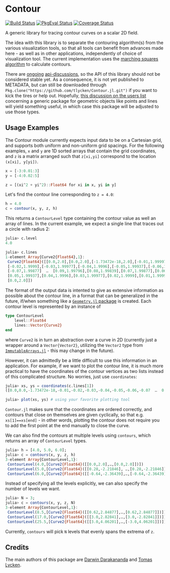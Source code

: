 # Contour

[![Build Status](https://travis-ci.org/tlycken/Contour.jl.svg?branch=master)](https://travis-ci.org/tlycken/Contour.jl)
[![PkgEval Status](http://pkg.julialang.org/badges/Contour_release.svg)](http://pkg.julialang.org/?pkg=Contour&ver=release)
[![Coverage Status](https://img.shields.io/coveralls/tlycken/Contour.jl.svg?branch=master)](https://coveralls.io/r/tlycken/Contour.jl)

A generic library for tracing contour curves on a scalar 2D field.

The idea with this library is to separate the contouring algorithm(s) from the various visualization tools, so that all tools can benefit from advances made here - as well as in other applications, independently of choice of visualization tool. The current implementation uses the [marching squares algorithm](http://en.wikipedia.org/wiki/Marching_squares) to calculate contours.

There are [ongoing](https://github.com/tlycken/Contour.jl/issues/1) [api-discussions](https://github.com/tlycken/Contour.jl/issues/2), so the API of this library should not be considered stable yet. As a consequence, it is not yet published to METADATA, but can still be downloaded through `Pkg.clone("https://github.com/tlycken/Contour.jl.git")` if you want to kick the tires or help out. Hopefully, [this discussion on the users list](https://groups.google.com/forum/?fromgroups=#!topic/julia-dev/fqwnyOojRdg) concerning a generic package for geometric objects like points and lines will yield something useful, in which case this package will be adjusted to use those types.

## Usage Examples

The Contour module currently expects input data to be on a Cartesian grid,
and supports both uniform and non-uniform grid spacings.  For the following
examples, `x` and `y` are 1D sorted arrays that contain the grid coordinates,
and `z` is a matrix arranged such that `z[xi,yi]` correspond to the location
`(x[xi], y[yi])`.


```julia
x = [-3:0.01:3]
y = [-4:0.02:5]

z = [(xi^2 + yi^2)::Float64 for xi in x, yi in y]
```

Let's find the contour line corresponding to `z = 4.0`:

```julia
h = 4.0
c = contour(x, y, z, h)
```

This returns a `ContourLevel` type containing the contour value as well
an array of lines.  In the current example, we expect a single line that
traces out a circle with radius 2:

```julia
julia> c.level
4.0

julia> c.lines
1-element Array{Curve2{Float64},1}:
 Curve2{Float64}([[0.0,2.0],[0.0,2.0],[-1.73472e-18,2.0],[-0.01,1.99997],
 [-0.02,1.9999],[-0.03,1.99977],[-0.04,1.9996],[-0.05,1.99937],[-0.06,1.9991],
 [-0.07,1.99877]  …  [0.09,1.99796],[0.08,1.99839],[0.07,1.99877],[0.06,1.9991],
 [0.05,1.99937],[0.04,1.9996],[0.03,1.99977],[0.02,1.9999],[0.01,1.99997],
 [0.0,2.0]])
 ```
 
The format of the output data is intented to give as extensive information as possible about the contour line, in a format that can be generalized in the future, if/when something like a [`Geometry.jl` package](https://groups.google.com/forum/#!topic/julia-dev/vZpZ8NBX_z8) is created. Each contour level is represented by an instance of

```julia
type ContourLevel
    level::Float64
    lines::Vector{Curve2}
end
```

where `Curve2` is in turn an abstraction over a curve in 2D (currently just a wrapper around a `Vector{Vector2}`, utilizing the `Vector2` type from [`ImmutableArrays.jl`](https://github.com/twadleigh/ImmutableArrays.jl) - this may change in the future).

However, it can admittedly be a little difficult to use this information in an application. For example, if we want to plot the contour line, it is much more practical to have the coordinates of the contour vertices as two lists instead of this complicated structure. No worries, just use `coordinates`:

```julia
julia> xs, ys = coordinates(c.lines[1])
([0.0,0.0,-1.73472e-18,-0.01,-0.02,-0.03,-0.04,-0.05,-0.06,-0.07  …  0.09,0.08,0.07,0.06,0.05,0.04,0.03,0.02,0.01,0.0],[2.0,2.0,2.0,1.99997,1.9999,1.99977,1.9996,1.99937,1.9991,1.99877  …  1.99796,1.99839,1.99877,1.9991,1.99937,1.9996,1.99977,1.9999,1.99997,2.0])

julia> plot(xs, ys) # using your favorite plotting tool
```

`Contour.jl` makes sure that the coordinates are ordered correctly, and contours that close on themselves are given cyclically, so that e.g. `xs[1]==xs[end]` - in other words, plotting the contour does not require you to add the first point at the end manually to close the curve.

We can also find the contours at multiple levels using `contours`, 
which returns an array of `ContourLevel` types. 

```julia
julia> h = [4.0, 5.0, 6.0];
julia> c = contours(x, y, z, h)
3-element Array{ContourLevel,1}:
 ContourLevel(4.0,[Curve2{Float64}([[0.0,2.0],…,[0.0,2.0]])])
 ContourLevel(5.0,[Curve2{Float64}([[0.28,-2.21846], …,[0.28,-2.21846]])])
 ContourLevel(6.0,[Curve2{Float64}([[-0.64,-2.36439],…,[-0.64,-2.36439]])])
```

Instead of specifying all the levels explicitly, we can also
specify the number of levels we want.  

```julia
julia> N = 3;
julia> c = contours(x, y, z, N)
3-element Array{ContourLevel,1}:
 ContourLevel(8.5,[Curve2{Float64}([[0.62,2.84877],…,[0.62,2.84877]])]) 
 ContourLevel(17.0,[Curve2{Float64}([[3.0,2.82841],…,[3.0,-2.82841]])])
 ContourLevel(25.5,[Curve2{Float64}([[3.0,4.06201],…,[-3.0,4.06201]])])
```
Currently, `contours` will pick `N` levels that evenly spans the
extrema of `z`.

## Credits
The main authors of this package are [Darwin Darakananda](https://github.com/darwindarak/) and [Tomas Lycken](https://github.com/tlycken).
